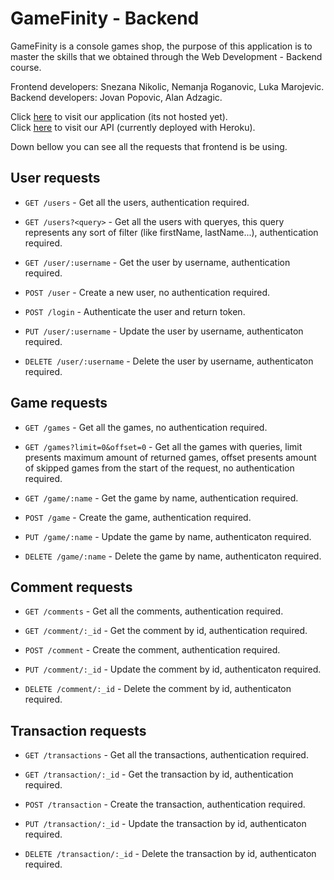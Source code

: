 # GameFinity - Backend

GameFinity is a console games shop, the purpose of this application is to master the skills that we obtained through the Web Development - Backend course.

Frontend developers: Snezana Nikolic, Nemanja Roganovic, Luka Marojevic. <br/>
Backend developers: Jovan Popovic, Alan Adzagic.

Click [here]() to visit our application (its not hosted yet). <br/>
Click [here](https://gamefinity-api.herokuapp.com/) to visit our API (currently deployed with Heroku).

Down bellow you can see all the requests that frontend is be using.

## User requests

- `GET /users` - Get all the users, authentication required.

- `GET /users?<query>` - Get all the users with queryes, this query represents any sort of filter (like firstName, lastName...), authentication required.

- `GET /user/:username` - Get the user by username, authentication required.

- `POST /user` - Create a new user, no authentication required.

- `POST /login` - Authenticate the user and return token.

- `PUT /user/:username` - Update the user by username, authenticaton required.

- `DELETE /user/:username` - Delete the user by username, authenticaton required.

## Game requests

- `GET /games` - Get all the games, no authentication required.

- `GET /games?limit=0&offset=0` - Get all the games with queries, limit presents maximum amount of returned games, offset presents amount of skipped games from the start of the request, no authentication required.

- `GET /game/:name` - Get the game by name, authentication required.

- `POST /game` - Create the game, authentication required.

- `PUT /game/:name` - Update the game by name, authenticaton required.

- `DELETE /game/:name` - Delete the game by name, authenticaton required.

## Comment requests

- `GET /comments` - Get all the comments, authentication required.

- `GET /comment/:_id` - Get the comment by id, authentication required.

- `POST /comment` - Create the comment, authentication required.

- `PUT /comment/:_id` - Update the comment by id, authenticaton required.

- `DELETE /comment/:_id` - Delete the comment by id, authenticaton required.

## Transaction requests

- `GET /transactions` - Get all the transactions, authentication required.

- `GET /transaction/:_id` - Get the transaction by id, authentication required.

- `POST /transaction` - Create the transaction, authentication required.

- `PUT /transaction/:_id` - Update the transaction by id, authenticaton required.

- `DELETE /transaction/:_id` - Delete the transaction by id, authenticaton required.
